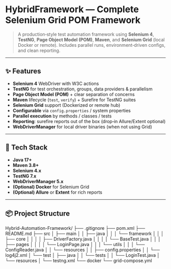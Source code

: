 
# HybridFramework — Complete Selenium Grid POM Framework

> A production‑style test automation framework using **Selenium 4**, **TestNG**, **Page Object Model (POM)**, **Maven**, and **Selenium Grid** (local Docker or remote). Includes parallel runs, environment‑driven configs, and clean reporting.

---

## ✨ Features

- **Selenium 4** WebDriver with W3C actions
- **TestNG** for test orchestration, groups, data providers & parallelism
- **Page Object Model (POM)** + clear separation of concerns
- **Maven** lifecycle (`test`, `verify`) + Surefire for TestNG suites
- **Selenium Grid** support (Dockerized or remote hub)
- **Configurable** via `config.properties` / system properties
- **Parallel execution** by methods / classes / tests
- **Reporting**: surefire reports out of the box (drop‑in Allure/Extent optional)
- **WebDriverManager** for local driver binaries (when not using Grid)

---

## 🧰 Tech Stack

- **Java 17+**
- **Maven 3.8+**
- **Selenium 4.x**
- **TestNG 7.x**
- **WebDriverManager 5.x**
- **(Optional) Docker** for Selenium Grid
- **(Optional) Allure** or **Extent** for rich reports

---

## 📦 Project Structure
Hybrid-Automation-Framework/
├── .gitignore
├── pom.xml
├── README.md
├── src
│   ├── main
│   │   ├── java
│   │   │   └── framework
│   │   │       ├── core
│   │   │       │   ├── DriverFactory.java
│   │   │       │   └── BaseTest.java
│   │   │       ├── pages
│   │   │       │   └── LoginPage.java
│   │   │       └── utils
│   │   │           └── ConfigReader.java
│   │   └── resources
│   │       ├── config.properties
│   │       └── log4j2.xml
│   └── test
│       ├── java
│       │   └── tests
│       │       └── LoginTest.java
│       └── resources
│           └── testng.xml
└── docker
    └── grid-compose.yml

